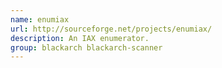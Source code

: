 ```yaml
---
name: enumiax
url: http://sourceforge.net/projects/enumiax/
description: An IAX enumerator.
group: blackarch blackarch-scanner
---
```


